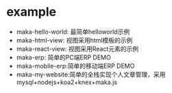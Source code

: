# example
- maka-hello-world: 最简单helloworld示例
- maka-html-view: 视图采用html模板的示例
- maka-react-view: 视图采用React元素的示例
- maka-erp: 简单的PC端ERP DEMO
- maka-mobile-erp:简单的移动端ERP DEMO
- maka-my-website:简单的全栈实现个人文章管理，采用mysql+nodejs+koa2+knex+maka.js


